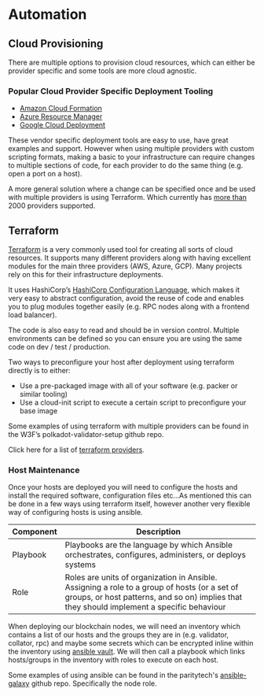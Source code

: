 # Automation

## Cloud Provisioning

There are multiple options to provision cloud resources, which can either be provider specific and some tools are more cloud agnostic.

### Popular Cloud Provider Specific Deployment Tooling

- [Amazon Cloud Formation](https://aws.amazon.com/cloudformation/)
- [Azure Resource Manager](https://docs.microsoft.com/en-us/azure/azure-resource-manager/management/overview)
- [Google Cloud Deployment](https://cloud.google.com/deployment-manager/docs)

These vendor specific deployment tools are easy to use, have great examples and support. However when using multiple providers with custom scripting formats, making a basic to your infrastructure can require changes to multiple sections of code, for each provider to do the same thing (e.g. open a port on a host).

A more general solution where a change can be specified once and be used with multiple providers is using Terraform. Which currently has [more than](https://registry.terraform.io/browse/providers) 2000 providers supported.

## Terraform

[Terraform](https://www.terraform.io/) is a very commonly used tool for creating all sorts of cloud resources. It supports many different providers along with having excellent modules for the main three providers (AWS, Azure, GCP). Many projects rely on this for their infrastructure deployments.

It uses HashiCorp’s [HashiCorp Configuration Language](https://www.terraform.io/language), which makes it very easy to abstract configuration, avoid the reuse of code and enables you to plug modules together easily (e.g. RPC nodes along with a frontend load balancer).

The code is also easy to read and should be in version control. Multiple environments can be defined so you can ensure you are using the same code on dev / test / production.

Two ways to preconfigure your host after deployment using terraform directly is to either:

- Use a pre-packaged image with all of your software (e.g. packer or similar tooling)
- Use a cloud-init script to execute a certain script to preconfigure your base image

Some examples of using terraform with multiple providers can be found in the W3F’s polkadot-validator-setup github repo.

Click here for a list of [terraform providers](https://registry.terraform.io/browse/providers).

### Host Maintenance

Once your hosts are deployed you will need to configure the hosts and install the required software, configuration files etc…As mentioned this can be done in a few ways using terraform itself, however another very flexible way of configuring hosts is using ansible.

| Component | Description                                                                                                                                                                               |
| --------- | ----------------------------------------------------------------------------------------------------------------------------------------------------------------------------------------- |
| Playbook  | Playbooks are the language by which Ansible orchestrates, configures, administers, or deploys systems                                                                                     |
| Role      | Roles are units of organization in Ansible. Assigning a role to a group of hosts (or a set of groups, or host patterns, and so on) implies that they should implement a specific behaviour |

When deploying our blockchain nodes, we will need an inventory which contains a list of our hosts and the groups they are in (e.g. validator, collator, rpc) and maybe some secrets which can be encrypted inline within the inventory using [ansible vault](https://docs.ansible.com/ansible/latest/user_guide/vault.html). We will then call a playbook which links hosts/groups in the inventory with roles to execute on each host.

Some examples of using ansible can be found in the paritytech's [ansible-galaxy](https://github.com/paritytech/ansible-galaxy) github repo. Specifically the node role.
